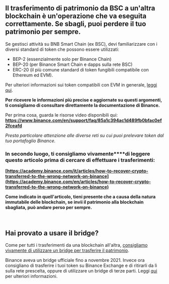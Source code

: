 Il trasferimento di patrimonio da BSC a un'altra blockchain è un'operazione che va eseguita correttamente. Se sbagli, puoi **perdere il tuo patrimonio per sempre.**
--------------------------------------------------------------------------------------------------------------------------------------------------------------------


Se gestisci attività su BNB Smart Chain (ex BSC), devi familiarizzare con i diversi standard di token che possono essere utilizzati:


* BEP-2 (essenzialmente solo per Binance Chain)
* BEP-20 (per Binance Smart Chain e dapps sulla rete BSC)
* ERC-20 (il più comune standard di token fungibili compatibile con Ethereum ed EVM).


Per ulteriori informazioni sui token compatibili con EVM in generale, [leggi qui](https://support.metamask.io/hc/en-us/articles/4405497827355).


**Per ricevere le informazioni più precise e aggiornate su questi argomenti, ti consigliamo di consultare direttamente la documentazione di Binance.**


Per prima cosa, guarda le risorse video disponibili qui: **<https://www.binance.com/en/support/faq/85a1c394ac1d489fb0bfac0ef2fceafd>**


*Presta particolare attenzione alle diverse reti su cui puoi prelevare token dal tuo portafoglio Binance.*


### In secondo luogo, **ti consigliamo vivamente****di leggere questo articolo prima di cercare di effettuare i trasferimenti**:


**[https://academy.binance.com/it/articles/how-to-recover-crypto-transferred-to-the-wrong-network-on-binance](https://academy.binance.com/en/articles/how-to-recover-crypto-transferred-to-the-wrong-network-on-binance)**


**Come indicato in quell'articolo, tieni presente che a causa della natura immutabile delle blockchain, se invii il patrimonio alla blockchain sbagliata, può andare perso per sempre.**


 


Hai provato a usare il bridge?
------------------------------


Come per tutti i trasferimenti da una blockchain all'altra, [consigliamo vivamente di utilizzare un bridge per trasferire il patrimonio](https://support.metamask.io/hc/en-us/articles/4836913606683).


Binance aveva un bridge ufficiale fino a novembre 2021. Invece ora consigliano di trasferire i tuoi token su Binance Exchange e di ritirarli da lì sulla rete prescelta, oppure di utilizzare un bridge di terze parti. Leggi [qui](https://www.binance.org/en/bridge) per ulteriori informazioni. 


 


 

